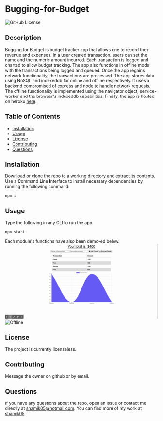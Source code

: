 # Bugging-for-Budget
![GitHub License](https://img.shields.io/badge/License-None-blue)
## Description
Bugging for Budget is budget tracker app that allows one to record their revenue and expenses. In a user created transaction, users can set the name and the numeric amount incurred. Each transaction is logged and charted to allow budget tracking. The app also functions in offline mode with the transactions being logged and queued. Once the app regains network functionality, the transactions are processed. The app stores data using NoSQL and indexeddb for online and offline respectively. It uses a backend compromised of express and node to handle network requests. The offline functionality is implemented using the navigator object, service-worker and the browser's indexeddb capabilities. Finally, the app is hosted on heroku [here]().
## Table of Contents
* [Installation](#Installation)
* [Usage](#Usage)
* [License](#License)
* [Contributing](#Contributing)
* [Questions](#Questions)
## Installation
Download or clone the repo to a working directory and extract its contents. Use a **C**ommand **L**ine **I**nterface to install necessary dependencies by running the following command:
```
npm i
```
## Usage 
Type the following in any CLI to run the app. 
```
npm start
```
Each module's functions have also been demo-ed below.
![Budget](assets/main.gif)
![Offline](assets/offline.gif)
## License 
The project is currently licenseless.
## Contributing
Message the owner on github or by email.
## Questions 
If you have any questions about the repo, open an issue or contact me directly at shamik05@hotmail.com. You can find more of my work at [shamik05](https://github.com/shamik05/).